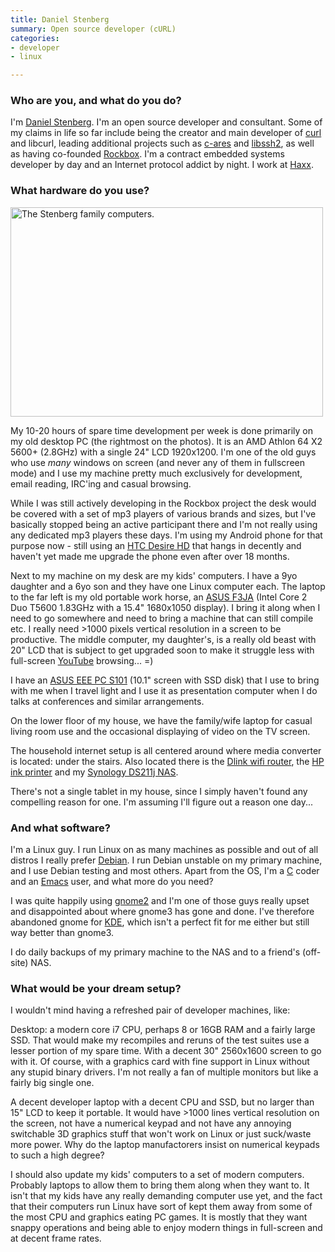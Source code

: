 ```yaml
---
title: Daniel Stenberg
summary: Open source developer (cURL)
categories:
- developer
- linux

---
```


### Who are you, and what do you do?

I'm [Daniel Stenberg](http://daniel.haxx.se/ "Daniel's website."). I'm an open source developer and consultant. Some of my claims in life so far include being the creator and main developer of [curl][] and libcurl, leading additional projects such as [c-ares][] and [libssh2][], as well as having co-founded [Rockbox][]. I'm a contract embedded systems developer by day and an Internet protocol addict by night. I work at [Haxx](http://www.haxx.se/).

### What hardware do you use?

<img src="/images/interviews/daniel.stenberg/computers.jpg" width="500" height="335" alt="The Stenberg family computers." class="detail">

My 10-20 hours of spare time development per week is done primarily on my old desktop PC (the rightmost on the photos). It is an AMD Athlon 64 X2 5600+ (2.8GHz) with a single 24" LCD 1920x1200. I'm one of the old guys who use *many* windows on screen (and never any of them in fullscreen mode) and I use my machine pretty much exclusively for development, email reading, IRC'ing and casual browsing.

While I was still actively developing in the Rockbox project the desk would be covered with a set of mp3 players of various brands and sizes, but I've basically stopped being an active participant there and I'm not really using any dedicated mp3 players these days. I'm using my Android phone for that purpose now - still using an [HTC Desire HD][desire-hd] that hangs in decently and haven't yet made me upgrade the phone even after over 18 months.

Next to my machine on my desk are my kids' computers. I have a 9yo daughter and a 6yo son and they have one Linux computer each. The laptop to the far left is my old portable work horse, an [ASUS F3JA][f3ja] (Intel Core 2 Duo T5600 1.83GHz with a 15.4" 1680x1050 display). I bring it along when I need to go somewhere and need to bring a machine that can still compile etc. I really need >1000 pixels vertical resolution in a screen to be productive. The middle computer, my daughter's, is a really old beast with 20" LCD that is subject to get upgraded soon to make it struggle less with full-screen [YouTube][] browsing... =)

I have an [ASUS EEE PC S101][eee-pc-s101] (10.1" screen with SSD disk) that I use to bring with me when I travel light and I use it as presentation computer when I do talks at conferences and similar arrangements.

On the lower floor of my house, we have the family/wife laptop for casual living room use and the occasional displaying of video on the TV screen.

The household internet setup is all centered around where media converter is located: under the stairs. Also located there is the [Dlink wifi router](http://daniel.haxx.se/blog/2011/09/14/network-hardware-deaths/ "Daniel's post on network hardware death."), the [HP ink printer](http://daniel.haxx.se/blog/2011/01/20/back-in-the-printing-game/ "Daniel's post on buying a printer.") and my [Synology DS211j NAS](http://daniel.haxx.se/blog/2011/01/19/nased-and-raid1ed/ "Daniel's post on his NAS server.").

There's not a single tablet in my house, since I simply haven't found any compelling reason for one. I'm assuming I'll figure out a reason one day...

### And what software?

I'm a Linux guy. I run Linux on as many machines as possible and out of all distros I really prefer [Debian][]. I run Debian unstable on my primary machine, and I use Debian testing and most others. Apart from the OS, I'm a [C][] coder and an [Emacs][] user, and what more do you need?

I was quite happily using [gnome2][gnome] and I'm one of those guys really upset and disappointed about where gnome3 has gone and done. I've therefore abandoned gnome for [KDE][], which isn't a perfect fit for me either but still way better than gnome3.

I do daily backups of my primary machine to the NAS and to a friend's (off-site) NAS.

### What would be your dream setup?

I wouldn't mind having a refreshed pair of developer machines, like:

Desktop: a modern core i7 CPU, perhaps 8 or 16GB RAM and a fairly large SSD. That would make my recompiles and reruns of the test suites use a lesser portion of my spare time. With a decent 30" 2560x1600 screen to go with it. Of course, with a graphics card with fine support in Linux without any stupid binary drivers. I'm not really a fan of multiple monitors but like a fairly big single one.

A decent developer laptop with a decent CPU and SSD, but no larger than 15" LCD to keep it portable. It would have >1000 lines vertical resolution on the screen, not have a numerical keypad and not have any annoying switchable 3D graphics stuff that won't work on Linux or just suck/waste more power. Why do the laptop manufactorers insist on numerical keypads to such a high degree?

I should also update my kids' computers to a set of modern computers. Probably laptops to allow them to bring them along when they want to. It isn't that my kids have any really demanding computer use yet, and the fact that their computers run Linux have sort of kept them away from some of the most CPU and graphics eating PC games. It is mostly that they want snappy operations and being able to enjoy modern things in full-screen and at decent frame rates.

[desire-hd]: https://en.wikipedia.org/wiki/HTC_Desire_HD "A 4.3 inch Android smartphone."
[eee-pc-s101]: https://www.asus.com/Notebooks_Ultrabooks/Eee_PC_S101/ "A 10.2 inch PC laptop."
[f3ja]: https://www.asus.com/Notebooks_Ultrabooks/F3Ja/ "A 15.4 inch PC laptop."
[c-ares]: https://c-ares.haxx.se/ "A DNS library."
[c]: https://en.wikipedia.org/wiki/C_(programming_language) "A compiled programming language."
[curl]: https://curl.haxx.se/ "A command-line tool for transferring data from URLs."
[debian]: https://www.debian.org/ "A Linux distribution."
[emacs]: http://www.gnu.org/software/emacs/ "A free open-source text editor."
[gnome]: https://www.gnome.org/ "A desktop system for *nix operating systems."
[kde]: https://www.kde.org/ "A graphical environment for *nix operating systems."
[libssh2]: https://www.libssh2.org/ "An SSH2 library."
[rockbox]: https://www.rockbox.org/ "Replacement firmware for music players."
[youtube]: https://www.youtube.com/ "A web site for watching 80's TV commercials and bad mashups."
